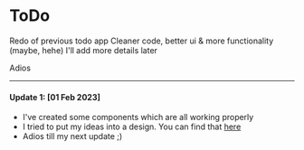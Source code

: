 # ToDo

Redo of previous todo app
Cleaner code, better ui & more functionality (maybe, hehe)
I'll add more details later

Adios

---
#### Update 1: [01 Feb 2023] 

 - I've created some components which are all working properly 
 - I tried to put my ideas into a design. You can find that [here](https://www.figma.com/file/pzw9YLAHNdBkgdZywIWIRb/ToDo---Personal?node-id=0%3A1&t=TFn7fWysGSNxiXRd-1)
 - Adios till my next update ;)
